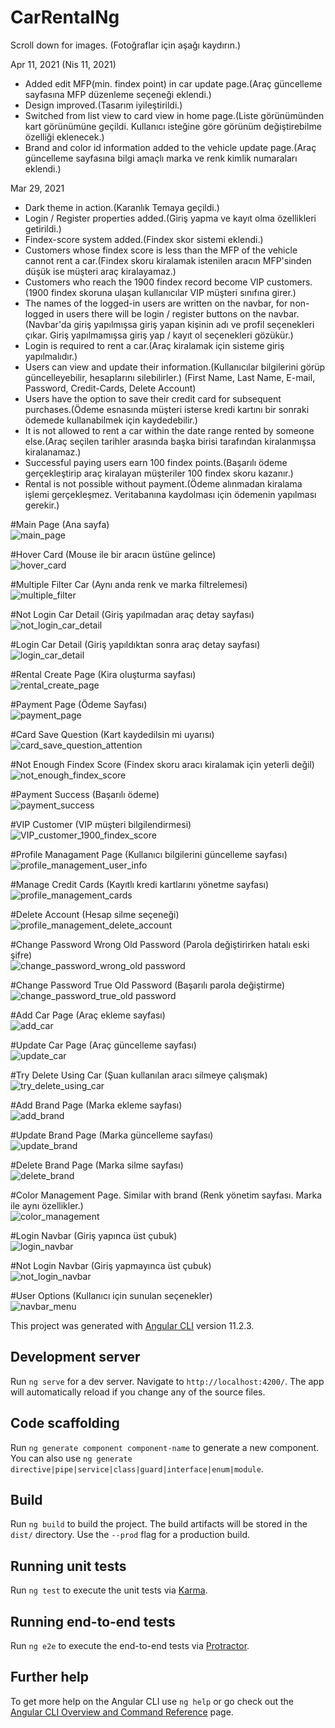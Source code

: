 # CarRentalNg  

Scroll down for images. (Fotoğraflar için aşağı kaydırın.)  

Apr 11, 2021  (Nis 11, 2021)  
  
- Added edit MFP(min. findex point) in car update page.(Araç güncelleme sayfasına MFP düzenleme seçeneği eklendi.)  
- Design improved.(Tasarım iyileştirildi.)  
- Switched from list view to card view in home page.(Liste görünümünden kart görünümüne geçildi. Kullanıcı isteğine göre görünüm değiştirebilme özelliği eklenecek.)  
- Brand and color id information added to the vehicle update page.(Araç güncelleme sayfasına bilgi amaçlı marka ve renk kimlik numaraları eklendi.)  

Mar 29, 2021  
  
- Dark theme in action.(Karanlık Temaya geçildi.)  
- Login / Register properties added.(Giriş yapma ve kayıt olma özellikleri getirildi.)  
- Findex-score system added.(Findex skor sistemi eklendi.)  
- Customers whose findex score is less than the MFP of the vehicle cannot rent a car.(Findex skoru kiralamak istenilen aracın MFP'sinden düşük ise müşteri araç kiralayamaz.)  
- Customers who reach the 1900 findex record become VIP customers.(1900 findex skoruna ulaşan kullanıcılar VIP müşteri sınıfına girer.)  
- The names of the logged-in users are written on the navbar, for non-logged in users there will be login / register buttons on the navbar.(Navbar'da giriş yapılmışsa giriş yapan kişinin adı ve profil seçenekleri çıkar. Giriş yapılmamışsa giriş yap / kayıt ol seçenekleri gözükür.)  
- Login is required to rent a car.(Araç kiralamak için sisteme giriş yapılmalıdır.)  
- Users can view and update their information.(Kullanıcılar bilgilerini görüp güncelleyebilir, hesaplarını silebilirler.) (First Name, Last Name, E-mail, Password, Credit-Cards, Delete Account)  
- Users have the option to save their credit card for subsequent purchases.(Ödeme esnasında müşteri isterse kredi kartını bir sonraki ödemede kullanabilmek için kaydedebilir.)  
- It is not allowed to rent a car within the date range rented by someone else.(Araç seçilen tarihler arasında başka birisi tarafından kiralanmışsa kiralanamaz.)  
- Successful paying users earn 100 findex points.(Başarılı ödeme gerçekleştirip araç kiralayan müşteriler 100 findex skoru kazanır.)  
- Rental is not possible without payment.(Ödeme alınmadan kiralama işlemi gerçekleşmez. Veritabanına kaydolması için ödemenin yapılması gerekir.)  

#Main Page (Ana sayfa)  
![](ImagesForReadme/main_page.png "main_page")

#Hover Card (Mouse ile bir aracın üstüne gelince)  
![](ImagesForReadme/hover_card.png "hover_card")

#Multiple Filter Car (Aynı anda renk ve marka filtrelemesi)  
![](ImagesForReadme/multiple_filter.png "multiple_filter")

#Not Login Car Detail (Giriş yapılmadan araç detay sayfası)  
![](ImagesForReadme/not_login_car_detail.png "not_login_car_detail")

#Login Car Detail (Giriş yapıldıktan sonra araç detay sayfası)  
![](ImagesForReadme/login_car_detail.png "login_car_detail")

#Rental Create Page (Kira oluşturma sayfası)  
![](ImagesForReadme/rental_create_page.png "rental_create_page")

#Payment Page (Ödeme Sayfası)  
![](ImagesForReadme/payment_page.png "payment_page")

#Card Save Question (Kart kaydedilsin mi uyarısı)  
![](ImagesForReadme/card_save_question_attention.png "card_save_question_attention")

#Not Enough Findex Score (Findex skoru aracı kiralamak için yeterli değil)  
![](ImagesForReadme/not_enough_findex_score.png "not_enough_findex_score")

#Payment Success (Başarılı ödeme)  
![](ImagesForReadme/payment_success.png "payment_success")

#VIP Customer (VIP müşteri bilgilendirmesi)  
![](ImagesForReadme/VIP_customer_1900_findex_score.png "VIP_customer_1900_findex_score")

#Profile Managament Page (Kullanıcı bilgilerini güncelleme sayfası)  
![](ImagesForReadme/profile_management_user_info.png "profile_management_user_info")

#Manage Credit Cards (Kayıtlı kredi kartlarını yönetme sayfası)  
![](ImagesForReadme/profile_management_cards.png "profile_management_cards")

#Delete Account (Hesap silme seçeneği)  
![](ImagesForReadme/profile_management_delete_account.png "profile_management_delete_account")

#Change Password Wrong Old Password (Parola değiştirirken hatalı eski şifre)  
![](ImagesForReadme/change_password_wrong_old%20password.png "change_password_wrong_old password")

#Change Password True Old Password (Başarılı parola değiştirme)  
![](ImagesForReadme/change_password_true_old%20password.png "change_password_true_old password")

#Add Car Page (Araç ekleme sayfası)  
![](ImagesForReadme/add_car.png "add_car")

#Update Car Page (Araç güncelleme sayfası)  
![](ImagesForReadme/update_car.png "update_car")

#Try Delete Using Car (Şuan kullanılan aracı silmeye çalışmak)  
![](ImagesForReadme/try_delete_using_car.png "try_delete_using_car")

#Add Brand Page (Marka ekleme sayfası)  
![](ImagesForReadme/add_brand.png "add_brand")

#Update Brand Page (Marka güncelleme sayfası)  
![](ImagesForReadme/update_brand.png "update_brand")

#Delete Brand Page (Marka silme sayfası)  
![](ImagesForReadme/delete_brand.png "delete_brand")

#Color Management Page. Similar with brand (Renk yönetim sayfası. Marka ile aynı özellikler.)  
![](ImagesForReadme/color_management.png "color_management")

#Login Navbar (Giriş yapınca üst çubuk)  
![](ImagesForReadme/login_navbar.png "login_navbar")

#Not Login Navbar (Giriş yapmayınca üst çubuk)  
![](ImagesForReadme/not_login_navbar.png "not_login_navbar")

#User Options (Kullanıcı için sunulan seçenekler)  
![](ImagesForReadme/navbar_menu.png "navbar_menu")

This project was generated with [Angular CLI](https://github.com/angular/angular-cli) version 11.2.3.

## Development server

Run `ng serve` for a dev server. Navigate to `http://localhost:4200/`. The app will automatically reload if you change any of the source files.

## Code scaffolding

Run `ng generate component component-name` to generate a new component. You can also use `ng generate directive|pipe|service|class|guard|interface|enum|module`.

## Build

Run `ng build` to build the project. The build artifacts will be stored in the `dist/` directory. Use the `--prod` flag for a production build.

## Running unit tests

Run `ng test` to execute the unit tests via [Karma](https://karma-runner.github.io).

## Running end-to-end tests

Run `ng e2e` to execute the end-to-end tests via [Protractor](http://www.protractortest.org/).

## Further help

To get more help on the Angular CLI use `ng help` or go check out the [Angular CLI Overview and Command Reference](https://angular.io/cli) page. 
